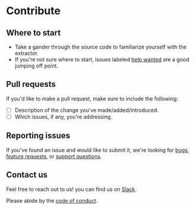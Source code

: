 # Contribute

## Where to start
* Take a gander through the source code to familiarize yourself with the extractor.
* If you're not sure where to start, issues labeled   [help wanted](https://github.com/RichardLitt/extract-id3-tags-from-mp3s/labels/help%20wanted) are a good jumping off point.

## Pull requests
If you'd like to make a pull request, make sure to include the following:
 - [ ] Description of the change you've made/added/introduced.
 - [ ] Which issues, if any, you're addressing.

## Reporting issues
If you've found an issue and would like to submit it, we're looking for [bugs](https://github.com/RichardLitt/extract-id3-tags-from-mp3s/issues/new?template=Bugs.md), [feature requests](https://github.com/RichardLitt/extract-id3-tags-from-mp3s/issues/new?template=feature_requests.md),  or [support questions](https://github.com/RichardLitt/extract-id3-tags-from-mp3s/issues/new?template=support_question.md).

## Contact us
Feel free to reach out to us! you can find us on [Slack](https://mntnr.slack.com/shared_invite/MTcxMDc5MTcxMjA1LTE0OTI1NDQ2OTQtYmMyZTc1N2Q2Ng).


Please abide by the [code of conduct](CODE_OF_CONDUCT.md).
